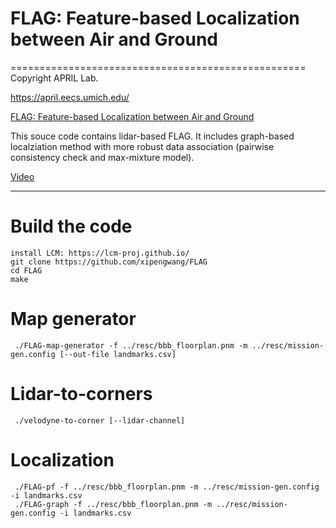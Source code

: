 # FLAG: Feature-based Localization between Air and Ground

===================================================
Copyright APRIL Lab.

https://april.eecs.umich.edu/

[FLAG: Feature-based Localization between Air and Ground](https://april.eecs.umich.edu/papers/details.php?name=wang2017icra)

This souce code contains lidar-based FLAG. It includes graph-based localziation method with more robust data association (pairwise consistency check and max-mixture model).

[Video](https://april.eecs.umich.edu/public/users/xipengw/videos/FLAG2.mp4)

--------------------
# Build the code
    install LCM: https://lcm-proj.github.io/
    git clone https://github.com/xipengwang/FLAG
    cd FLAG
    make

# Map generator
     ./FLAG-map-generator -f ../resc/bbb_floorplan.pnm -m ../resc/mission-gen.config [--out-file landmarks.csv]
     
# Lidar-to-corners
     ./velodyne-to-corner [--lidar-channel]
     
# Localization
     ./FLAG-pf -f ../resc/bbb_floorplan.pnm -m ../resc/mission-gen.config -i landmarks.csv
     ./FLAG-graph -f ../resc/bbb_floorplan.pnm -m ../resc/mission-gen.config -i landmarks.csv
